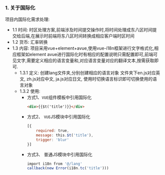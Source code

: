 ### 1. 关于国际化
项目内国际化需求处理:
* 1.1 时间:
时区处理方案,前端涉及时间提交操作时,将时间处理成东八区时间提交给后端,在展示时前端将东八区时间转换成相应客户端时区时间   
* 1.2 货币:
汇率转换
* 1.3 内容:
项目采用vue+element+avue,使用vue-i18n框架进行文字格式化,相应框架如element avue进行国际化时有相应的配置说明只需配置即可,前端可见文字,需要定义相应的语言变量和,对应语言变量对应的翻译文本,按需获取即可.
   + 1.3.1 定义:
创建lang文件夹,分别创建相应的语言对象
文件夹下en.js对应英文,
zh.js对应中文,
ja.js对应日文,
使用时切换语言标识即可切换使用的语言对象
   + 1.3.2 使用:
     - 方式1、`VUE`组件模板中引用国际化
        ```html
        <div>{{$t('title')}}</div>
        ```
     - 方式2、 `VUE`JS模块中引用国际化
        ```js
        [{ 
            required: true, 
            message: this.$t('title'), 
            trigger: 'blur' 
        }]
        ```
     - 方式3、 普通JS模块中引用国际化
        ```js
        import i18n from '@/lang'
        callback(new Error(i18n.tc('title')))
        ```